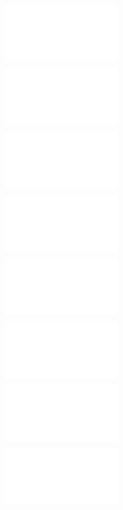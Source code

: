 ![8-1](images/8-1.pdf)
<br>

![8-3](images/8-3.pdf)
<br>

![8-5](images/8-5.pdf)
<br>

![ESW10](images/ESW10.pdf)
<br>

![ESW20](images/ESW20.pdf)
<br>

![Network](images/Network.pdf)
<br>

![R1](images/R1.pdf)
<br>

![R2](images/R2.pdf)
<br>
